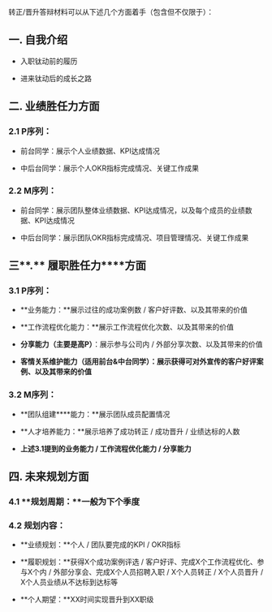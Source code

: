 转正/晋升答辩材料可以从下述几个方面着手（包含但不仅限于）：

## 一. 自我介绍

- 入职钛动前的履历
    
- 进来钛动后的成长之路
    

## 二. 业绩胜任力方面

### 2.1 P序列：

- 前台同学：展示个人业绩数据、KPI达成情况
    
- 中后台同学：展示个人OKR指标完成情况、关键工作成果
    

### 2.2 M序列：

- 前台同学：展示团队整体业绩数据、KPI达成情况，以及每个成员的业绩数据、KPI达成情况
    
- 中后台同学：展示团队OKR指标完成情况、项目管理情况、关键工作成果
    

## **三****.** **履职胜任力****方面**

### 3.1 P序列：

- **业务能力：**展示过往的成功案例数 / 客户好评数、以及其带来的价值
    
- **工作流程优化能力：**展示工作流程优化次数、以及其带来的价值
    
- **分享能力（主要是高P）**：展示参与公司内 / 外部分享次数、以及其带来的价值
    
- **客情关系维护能力（适用前台&中台同学）：****展示****获得可对外宣传的客户好评案例、以及其带来的价值**
    

### 3.2 M序列：

- **团队组建****能力：**展示团队成员配置情况
    
- **人才培养能力：**展示培养了成功转正 / 成功晋升 / 业绩达标的人数
    
- **上述3.1提到的业务能力 / 工作流程优化能力 / 分享能力**
    

## 四. 未来规划方面

### 4.1 **规划周期：**一般为下个季度

### 4.2 规划内容：

- **业绩规划：**个人 / 团队要完成的KPI / OKR指标
    
- **履职规划：**获得X个成功案例评选 / 客户好评、完成X个工作流程优化、参与X个内 / 外部分享会、完成X个人员招聘入职 / X个人员转正 / X个人员晋升 / X个人员业绩从不达标到达标等
    
- **个人期望：**XX时间实现晋升到XX职级